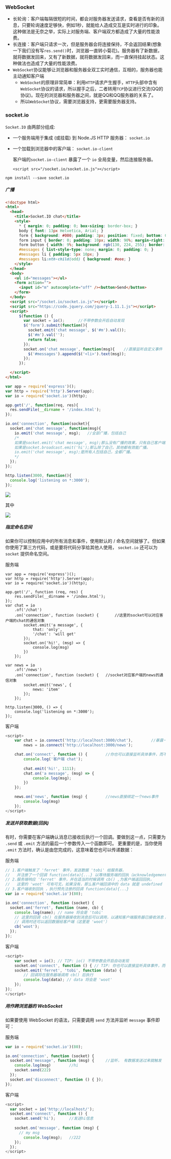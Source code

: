 ### WebSocket

- 长轮询：客户端每隔很短的时间，都会对服务器发送请求，查看是否有新的消息，只要轮询速度足够快，例如1秒，就能给人造成交互是实时进行的印象。这种做法是无奈之举，实际上对服务端、客户端双方都造成了大量的性能浪费。
- 长连接：客户端只请求一次，但是服务器会将连接保持，不会返回结果(想象一下我们没有写`res.send()`时，浏览器一直转小菊花)。服务器有了新数据，就将数据发回来，又有了新数据，就将数据发回来，而一直保持挂起状态。这种做法也造成了大量的性能浪费。
- `WebSocket`协议能够让浏览器和服务器全双工实时通信，互相的，服务器也能主动通知客户端
  - `WebSocket`的原理非常简单：利用`HTTP`请求产生握手，`HTTP`头部中含有`WebSocket`协议的请求，所以握手之后，二者转用`TCP`协议进行交流(QQ的协议)。现在的浏览器和服务器之间，就是QQ和QQ服务器的关系了。
  - 所以`WebSocket`协议，需要浏览器支持，更需要服务器支持。



### socket.io

`Socket.IO` 由两部分组成:

- 一个服务端用于集成 (或挂载) 到 Node.JS HTTP 服务器： `socket.io`

- 一个加载到浏览器中的客户端： `socket.io-client`

  客户端的`socket.io-client` 暴露了一个 `io` 全局变量，然后连接服务器。

  `<script src="/socket.io/socket.io.js"></script>`

```
npm install --save socket.io
```

##### 广播

```html
<!doctype html>
<html>
  <head>
    <title>Socket.IO chat</title>
    <style>
      * { margin: 0; padding: 0; box-sizing: border-box; }
      body { font: 13px Helvetica, Arial; }
      form { background: #000; padding: 3px; position: fixed; bottom: 0; width: 100%; }
      form input { border: 0; padding: 10px; width: 90%; margin-right: .5%; }
      form button { width: 9%; background: rgb(130, 224, 255); border: none; padding: 10px; }
      #messages { list-style-type: none; margin: 0; padding: 0; }
      #messages li { padding: 5px 10px; }
      #messages li:nth-child(odd) { background: #eee; }
    </style>
  </head>
  <body>
    <ul id="messages"></ul>
    <form action="">
      <input id="m" autocomplete="off" /><button>Send</button>
    </form>
  </body>
  <script src="/socket.io/socket.io.js"></script>
  <script src="https://code.jquery.com/jquery-1.11.1.js"></script>
  <script>
      $(function () {
        var socket = io();		//不带参数会开启自动发现
        $('form').submit(function(){
          socket.emit('chat message', $('#m').val());
          $('#m').val('');
          return false;
        });
        socket.on('chat message', function(msg){	//直接监听自定义事件
          $('#messages').append($('<li>').text(msg));
        });
      });

  </script>
</html>
```

```js
var app = require('express')();
var http = require('http').Server(app);
var io = require('socket.io')(http);

app.get('/', function(req, res){
  res.sendFile(__dirname + '/index.html');
});

io.on('connection', function(socket){
  socket.on('chat message', function(msg){
    io.emit('chat message', msg);	//全部广播，包括自己
    /*
    如果是socket.emit('chat message', msg);那么没有广播的效果，只有自己客户端发送的有效。
    如果是socket.broadcast.emit('hi');那么除了自己，其他都有效能广播。
    io.emit('chat message', msg);是所有人包括自己，全都广播。
    */
  });
});

http.listen(3000, function(){
  console.log('listening on *:3000');
});
```

![](./images/socket.io1.gif)



其中

![](./images/socket.io2.jpg)



##### 指定命名空间 

如果你可以控制应用中的所有消息和事件，使用默认的 / 命名空间就够了。但如果你使用了第三方代码，或是要将代码分享给其他人使用， `socket.io` 还可以为` socket` 提供命名空间。

服务端

```
var app = require('express')();
var http = require('http').Server(app);
var io = require('socket.io')(http);

app.get('/', function (req, res) {
    res.sendFile(__dirname + '/index.html');
});
var chat = io
    .of('/chat')
    .on('connection', function (socket) {		//这里的socket可以对应客户端的chat的通信对象
        socket.emit('a message', {
            that: 'only',
            '/chat': 'will get'
        });
        socket.on('hi!', (msg) => {
            console.log(msg)
        })
    });

var news = io
    .of('/news')
    .on('connection', function (socket) {	//socket对应客户端的news的通信对象
        socket.emit('news', {
            news: 'item'
        });
    });

http.listen(3000, () => {
    console.log('listening on *:3000');
});
```

客户端

```js
<script>
    var chat = io.connect('http://localhost:3000/chat'),		//暴露一个io
        news = io.connect('http://localhost:3000/news');

    chat.on('connect', function () {		//你也可以直接监听具体事件，而不用监听 `connect` 事件！
        console.log('客户端 chat');
        
        chat.emit('hi!', 1111);
        chat.on('a message', (msg) => {
            console.log(msg);
        })
    });

    news.on('news', function (msg) {		//news直接绑定一个news事件
        console.log(msg)
    });
</script>
```

##### 发送并获取数据(回执)

有时，你需要在客户端确认消息已接收后执行一个回调。要做到这一点，只需要为 `.send` 或 `.emit` 方法的最后一个参数传入一个函数即可。 更重要的是，当你使用 `.emit` 方法时，确认是由您完成的，这意味着您也可以传递数据：

服务端

```js
// 1.客户端触发了 'ferret' 事件，发送数据 'tobi' 给服务器，
//   并注册了一个回调 function(data){...} 以等待服务端的回执（acknowledgement）
// 2.服务端响应 'ferret' 事件，并在适当的时候调用 cb() ,为客户端返回回执，
//   这里的 'woot' 可有可无，如果没有，那么客户端回调中的 data 就是 undefined
// 3.客户端收到回执 ，执行预先注册的回调 function(data){...} 
var io = require('socket.io')(80);

io.on('connection', function (socket) {
  socket.on('ferret', function (name, cb) {
    console.log(name); // name 将会是 'tobi'
    // 这里的回调 cb() 在服务器接收到消息后可以调用，以通知客户端服务器已接收消息；
    // 调用时还可以返回数据给客户端（这里是 'woot'）
    cb('woot');
  });
});
```

客户端

```js
<script>
    var socket = io(); // TIP: io() 不带参数会开启自动发现
	socket.on('connect', function () { // TIP: 你也可以直接监听具体事件，而不用监听 `connect` 事件！
    socket.emit('ferret', 'tobi', function (data) {
        // 回调将在服务器端调用 cb() 后执行
        console.log(data); // data 将会是 'woot'
    });
});
</script>
```



##### 用作跨浏览器的 WebSocket

如果要使用 WebSocket 的语法，只需要调用 `send` 方法并监听 `message` 事件即可：

服务端

```js
var io = require('socket.io')(80);

io.on('connection', function (socket) {
  socket.on('message', function (msg) { 	//监听， 有数据发送过来就触发
  	console.log(msg)		//hi
    socket.send(222)
  });
  socket.on('disconnect', function () { });
});
```

客户端

```js
<script>
  var socket = io('http://localhost/');
  socket.on('connect', function () {
    socket.send('hi');		//发送hi信息
	
    socket.on('message', function (msg) {
      // my msg
        console.log(msg);	//222
    });
  });
</script>
```

